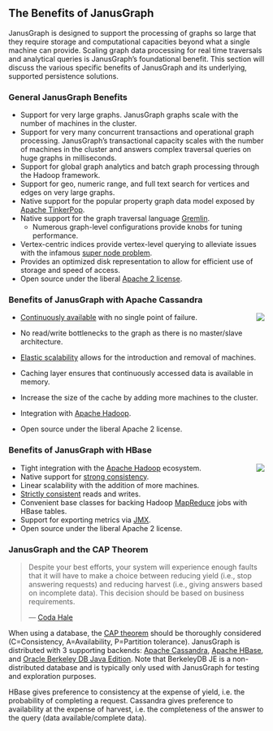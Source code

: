 ## The Benefits of JanusGraph

JanusGraph is designed to support the processing of graphs so large that
they require storage and computational capacities beyond what a single
machine can provide. Scaling graph data processing for real time
traversals and analytical queries is JanusGraph’s foundational benefit.
This section will discuss the various specific benefits of JanusGraph
and its underlying, supported persistence solutions.

### General JanusGraph Benefits

- Support for very large graphs. JanusGraph graphs scale with the
    number of machines in the cluster.
- Support for very many concurrent transactions and operational graph
    processing. JanusGraph’s transactional capacity scales with the
    number of machines in the cluster and answers complex traversal
    queries on huge graphs in milliseconds.
- Support for global graph analytics and batch graph processing
    through the Hadoop framework.
- Support for geo, numeric range, and full text search for vertices
    and edges on very large graphs.
- Native support for the popular property graph data model exposed by
    [Apache TinkerPop](https://tinkerpop.apache.org/).
- Native support for the graph traversal language
    [Gremlin](https://tinkerpop.apache.org/gremlin.html).
  - Numerous graph-level configurations provide knobs for tuning
    performance.
- Vertex-centric indices provide vertex-level querying to alleviate
    issues with the infamous [super node problem](https://www.datastax.com/blog/2012/10/solution-supernode-problem).
- Provides an optimized disk representation to allow for efficient use
    of storage and speed of access.
- Open source under the liberal [Apache 2 license](https://en.wikipedia.org/wiki/Apache_License).

### Benefits of JanusGraph with Apache Cassandra

<div style="float: right;">
    <img src="cassandra-small.svg">
</div>

-   [Continuously available](https://en.wikipedia.org/wiki/Continuous_availability)
    with no single point of failure.
-   No read/write bottlenecks to the graph as there is no master/slave
    architecture.

-   [Elastic scalability](https://en.wikipedia.org/wiki/Elastic_computing) allows
    for the introduction and removal of machines.
-   Caching layer ensures that continuously accessed data is available
    in memory.
-   Increase the size of the cache by adding more machines to the
    cluster.
-   Integration with [Apache Hadoop](https://hadoop.apache.org/).
-   Open source under the liberal Apache 2 license.

### Benefits of JanusGraph with HBase

<div style="float: right;">
    <img src="https://hbase.apache.org/images/hbase_logo.png">
</div>

-   Tight integration with the [Apache Hadoop](https://hadoop.apache.org/) ecosystem.
-   Native support for [strong consistency](https://en.wikipedia.org/wiki/Strong_consistency).
-   Linear scalability with the addition of more machines.
-   [Strictly consistent](https://en.wikipedia.org/wiki/Strict_consistency) reads and writes.
-   Convenient base classes for backing Hadoop
    [MapReduce](https://en.wikipedia.org/wiki/MapReduce) jobs with HBase
    tables.
-   Support for exporting metrics via
    [JMX](https://en.wikipedia.org/wiki/Java_Management_Extensions).
-   Open source under the liberal Apache 2 license.

### JanusGraph and the CAP Theorem

> Despite your best efforts, your system will experience enough faults
> that it will have to make a choice between reducing yield (i.e., stop
> answering requests) and reducing harvest (i.e., giving answers based
> on incomplete data). This decision should be based on business
> requirements.
>
> —  [Coda Hale](https://codahale.com/you-cant-sacrifice-partition-tolerance)

When using a database, the [CAP theorem](https://en.wikipedia.org/wiki/CAP_theorem) should be thoroughly
considered (C=Consistency, A=Availability, P=Partition tolerance).
JanusGraph is distributed with 3 supporting backends: [Apache Cassandra](https://cassandra.apache.org/),
 [Apache HBase](https://hbase.apache.org/), and [Oracle Berkeley DB Java Edition](https://www.oracle.com/technetwork/database/berkeleydb/overview/index-093405.html).
Note that BerkeleyDB JE is a non-distributed database and is typically
only used with JanusGraph for testing and exploration purposes.

HBase gives preference to consistency at the expense of yield, i.e. the
probability of completing a request. Cassandra gives preference to
availability at the expense of harvest, i.e. the completeness of the
answer to the query (data available/complete data).
